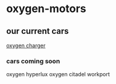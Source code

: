 # oxygen-motors
## our current cars
[oxygen charger](https://automation-game-oxygen-motors.github.io/oxygen-charger/)
### cars coming soon
 oxygen hyperlux 
 oxygen citadel workport
